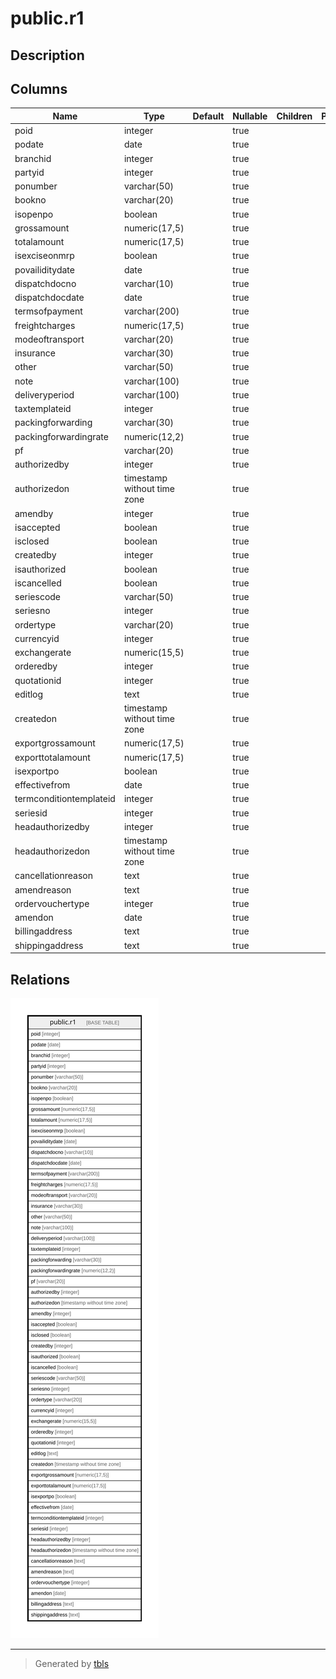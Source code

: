 # public.r1

## Description

## Columns

| Name | Type | Default | Nullable | Children | Parents | Comment |
| ---- | ---- | ------- | -------- | -------- | ------- | ------- |
| poid | integer |  | true |  |  |  |
| podate | date |  | true |  |  |  |
| branchid | integer |  | true |  |  |  |
| partyid | integer |  | true |  |  |  |
| ponumber | varchar(50) |  | true |  |  |  |
| bookno | varchar(20) |  | true |  |  |  |
| isopenpo | boolean |  | true |  |  |  |
| grossamount | numeric(17,5) |  | true |  |  |  |
| totalamount | numeric(17,5) |  | true |  |  |  |
| isexciseonmrp | boolean |  | true |  |  |  |
| povailiditydate | date |  | true |  |  |  |
| dispatchdocno | varchar(10) |  | true |  |  |  |
| dispatchdocdate | date |  | true |  |  |  |
| termsofpayment | varchar(200) |  | true |  |  |  |
| freightcharges | numeric(17,5) |  | true |  |  |  |
| modeoftransport | varchar(20) |  | true |  |  |  |
| insurance | varchar(30) |  | true |  |  |  |
| other | varchar(50) |  | true |  |  |  |
| note | varchar(100) |  | true |  |  |  |
| deliveryperiod | varchar(100) |  | true |  |  |  |
| taxtemplateid | integer |  | true |  |  |  |
| packingforwarding | varchar(30) |  | true |  |  |  |
| packingforwardingrate | numeric(12,2) |  | true |  |  |  |
| pf | varchar(20) |  | true |  |  |  |
| authorizedby | integer |  | true |  |  |  |
| authorizedon | timestamp without time zone |  | true |  |  |  |
| amendby | integer |  | true |  |  |  |
| isaccepted | boolean |  | true |  |  |  |
| isclosed | boolean |  | true |  |  |  |
| createdby | integer |  | true |  |  |  |
| isauthorized | boolean |  | true |  |  |  |
| iscancelled | boolean |  | true |  |  |  |
| seriescode | varchar(50) |  | true |  |  |  |
| seriesno | integer |  | true |  |  |  |
| ordertype | varchar(20) |  | true |  |  |  |
| currencyid | integer |  | true |  |  |  |
| exchangerate | numeric(15,5) |  | true |  |  |  |
| orderedby | integer |  | true |  |  |  |
| quotationid | integer |  | true |  |  |  |
| editlog | text |  | true |  |  |  |
| createdon | timestamp without time zone |  | true |  |  |  |
| exportgrossamount | numeric(17,5) |  | true |  |  |  |
| exporttotalamount | numeric(17,5) |  | true |  |  |  |
| isexportpo | boolean |  | true |  |  |  |
| effectivefrom | date |  | true |  |  |  |
| termconditiontemplateid | integer |  | true |  |  |  |
| seriesid | integer |  | true |  |  |  |
| headauthorizedby | integer |  | true |  |  |  |
| headauthorizedon | timestamp without time zone |  | true |  |  |  |
| cancellationreason | text |  | true |  |  |  |
| amendreason | text |  | true |  |  |  |
| ordervouchertype | integer |  | true |  |  |  |
| amendon | date |  | true |  |  |  |
| billingaddress | text |  | true |  |  |  |
| shippingaddress | text |  | true |  |  |  |

## Relations

![er](public.r1.svg)

---

> Generated by [tbls](https://github.com/k1LoW/tbls)
